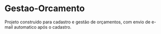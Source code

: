# Gestao-Orcamento

Projeto construido para cadastro e gestão de orçamentos, com envio de e-mail automatico após o cadastro.

